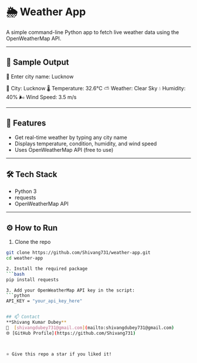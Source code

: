 # 🌦️ Weather App

A simple command-line Python app to fetch live weather data using the OpenWeatherMap API.

---

## 🧪 Sample Output

📍 Enter city name: Lucknow

🌆 City: Lucknow
🌡️ Temperature: 32.6°C
⛅ Weather: Clear Sky
💧 Humidity: 40%
🌬️ Wind Speed: 3.5 m/s


---

## 🚀 Features
- Get real-time weather by typing any city name
- Displays temperature, condition, humidity, and wind speed
- Uses OpenWeatherMap API (free to use)

---

## 🛠 Tech Stack
- Python 3
- requests
- OpenWeatherMap API

---

## ⚙️ How to Run

1. Clone the repo  

```bash
git clone https://github.com/Shivang731/weather-app.git
cd weather-app

2. Install the required package
```bash
pip install requests

3. Add your OpenWeatherMap API key in the script:
```python
API_KEY = "your_api_key_here"


## 📫 Contact
**Shivang Kumar Dubey**
📧  [shivangdubey731@gmail.com](mailto:shivangdubey731@gmail.com)
🌐 [GitHub Profile](https://github.com/Shivang731)



⭐️ Give this repo a star if you liked it!
